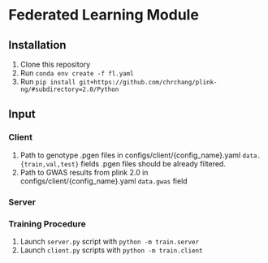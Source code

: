 # Federated Learning Module

## Installation

1. Clone this repository
2. Run 
`conda env create -f fl.yaml`
3. Run 
`pip install git+https://github.com/chrchang/plink-ng/#subdirectory=2.0/Python`
## Input

### Client

1. Path to genotype .pgen files in configs/client/{config_name}.yaml `data.{train,val,test}` fields
.pgen files should be already filtered.
2. Path to GWAS results from plink 2.0 in configs/client/{config_name}.yaml `data.gwas` field

### Server

### Training Procedure

1. Launch `server.py` script with `python -m train.server`
2. Launch `client.py` scripts with `python -m train.client`
